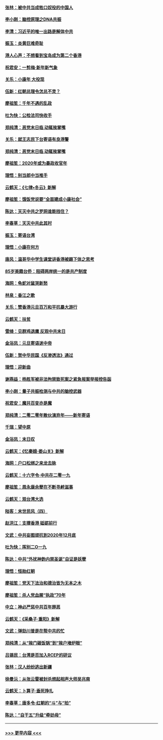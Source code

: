 #### [张林：被中共当成牲口奴役的中国人](../pages/nsc993/n11782397.md?t=01111022) 
#### [李小刚：脑控原理之DNA共振](../pages/nsc993/n11780962.md?t=01111022) 
#### [李清：习近平的唯一出路是解体中共](../pages/nsc993/n11780866.md?t=01111022) 
#### [振玉：炎黄巨难奇耻](../pages/nsc993/n11779632.md?t=01111022) 
#### [港人心声：不想看到宝岛成为第二个香港](../pages/nsc993/n11778817.md?t=01111022) 
#### [祝君安：一剪梅‧新年新气象](../pages/nsc993/n11776340.md?t=01111022) 
#### [关乐：小康年 大役现](../pages/nsc993/n11774213.md?t=01111022) 
#### [伍新：红朝总理令怎总不灵？](../pages/nsc993/n11770813.md?t=01111022) 
#### [廖祖笙：千年不遇的乱政](../pages/nsc993/n11770373.md?t=01111022) 
#### [吐为快：公检法司快收手](../pages/nsc993/n11770359.md?t=01111022) 
#### [郑纯清：恶党末日临 动辄挨掌嘴](../pages/nsc993/n11769912.md?t=01111022) 
#### [关乐：就王志民下台寄语有良港警](../pages/nsc993/n11769903.md?t=01111022) 
#### [郑纯清：恶党末日临 动辄挨掌嘴](../pages/nsc993/n11769356.md?t=01111022) 
#### [廖祖笙：2020年或为暴政收官年](../pages/nsc993/n11768216.md?t=01111022) 
#### [理悟：别当郎中当推手](../pages/nsc993/n11768243.md?t=01111022) 
#### [云鹤天：《七律▪冬云》新解](../pages/nsc993/n11768204.md?t=01111022) 
#### [廖祖笙：饿饭党说要“全面建成小康社会”](../pages/nsc993/n11767482.md?t=01111022) 
#### [陈达：天灭中共之罗网谁能挡住？](../pages/nsc993/n11767465.md?t=01111022) 
#### [李春草：天灭中共此其时](../pages/nsc993/n11767452.md?t=01111022) 
#### [振玉：寄语台湾](../pages/nsc993/n11767432.md?t=01111022) 
#### [理悟：小康在何方](../pages/nsc993/n11767394.md?t=01111022) 
#### [唐风：温哥华中学生课堂讲香港被踢下体之思考](../pages/nsc993/n11766848.md?t=01111022) 
#### [85岁美籍台侨：阻碍两岸统一的是共产制度](../pages/nsc993/n11765043.md?t=01111022) 
#### [海网：龟蛇对鼠哭新愁](../pages/nsc993/n11764895.md?t=01111022) 
#### [林泉：香江之歌](../pages/nsc993/n11764415.md?t=01111022) 
#### [关乐：赞香港元旦百万和平抗暴大游行](../pages/nsc993/n11764382.md?t=01111022) 
#### [云鹤天：扶贫](../pages/nsc993/n11764245.md?t=01111022) 
#### [雪绮：见群鸡退鹰  反观中共末日](../pages/nsc993/n11762112.md?t=01111022) 
#### [金浴凤：元旦寄语迷中帝](../pages/nsc993/n11761788.md?t=01111022) 
#### [伍新：贺中华民国《反渗透法》通过](../pages/nsc993/n11761994.md?t=01111022) 
#### [理悟：迎新曲](../pages/nsc993/n11761152.md?t=01111022) 
#### [谢燕益：杨胜军被非法拘禁致死案之紧急报案举报控告函](../pages/nsc993/n11756134.md?t=01111022) 
#### [李小刚：量子共振检测与中共的脑控武器](../pages/nsc993/n11754518.md?t=01111022) 
#### [祝君安：魔共百变亦是魔](../pages/nsc993/n11754469.md?t=01111022) 
#### [郑纯清：二零二零年散伙演弃年——新年寄语](../pages/nsc993/n11754195.md?t=01111022) 
#### [千瑞：望中原](../pages/nsc993/n11754159.md?t=01111022) 
#### [金浴凤：末日叹](../pages/nsc993/n11752359.md?t=01111022) 
#### [云鹤天：《忆秦娥‧娄山关》新解](../pages/nsc993/n11752348.md?t=01111022) 
#### [海网：户口松绑之来龙去脉](../pages/nsc993/n11752328.md?t=01111022) 
#### [云鹤天：十六字令‧中共在二零一九](../pages/nsc993/n11752305.md?t=01111022) 
#### [廖祖笙：周永康余孽在不断寻衅滋事](../pages/nsc993/n11751013.md?t=01111022) 
#### [云鹤天：观台湾大选](../pages/nsc993/n11751007.md?t=01111022) 
#### [陆客：末世民风（四）](../pages/nsc993/n11749203.md?t=01111022) 
#### [赵洪江：支撑香港 砥砺前行](../pages/nsc993/n11748482.md?t=01111022) 
#### [文武：中共妄图顽抗到2020年12月底](../pages/nsc993/n11748446.md?t=01111022) 
#### [吐为快：挥别二O一九](../pages/nsc993/n11748411.md?t=01111022) 
#### [陈达：中共“外扰神韵内禁圣诞”自证是妖孽](../pages/nsc993/n11748226.md?t=01111022) 
#### [理悟：怪胎红朝](../pages/nsc993/n11748206.md?t=01111022) 
#### [廖祖笙：党天下法治和德治皆为无本之木](../pages/nsc993/n11748135.md?t=01111022) 
#### [廖祖笙：杀人党血腥“执政”70年](../pages/nsc993/n11745144.md?t=01111022) 
#### [中立：神必严惩中共百年罪恶](../pages/nsc993/n11744970.md?t=01111022) 
#### [云鹤天：《采桑子‧重阳》新解](../pages/nsc993/n11744948.md?t=01111022) 
#### [文武：弹劾川普是在帮中共的忙](../pages/nsc993/n11744758.md?t=01111022) 
#### [郑纯清：从“挨门砸饭锅”到“挨户堵炉眼”](../pages/nsc993/n11744745.md?t=01111022) 
#### [吕锡民：台湾是否加入RCEP的研议](../pages/nsc993/n11744701.md?t=01111022) 
#### [张林：汉人纷纷逃出新疆](../pages/nsc993/n11743530.md?t=01111022) 
#### [徐曼沅：从张云雷被封杀想起相声大师吴兆南](../pages/nsc993/n11741816.md?t=01111022) 
#### [云鹤天：卜算子‧垂死挣扎](../pages/nsc993/n11739956.md?t=01111022) 
#### [李春草：唐多令‧红朝的“斗”与“拍”](../pages/nsc993/n11739830.md?t=01111022) 
#### [陈达：“自干五”升级“牵妨母”](../pages/nsc993/n11739724.md?t=01111022) 

----
#### [ >>> 更早内容 <<< ](../indexes/nsc993-earlier.md)
